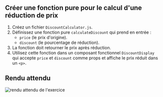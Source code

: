 ## Créer une fonction pure pour le calcul d'une réduction de prix

1. Créez un fichier `DiscountCalculator.js`.
2. Définissez une fonction pure `calculateDiscount` qui prend en entrée :
    - `price` (le prix d'origine).
    - `discount` (le pourcentage de réduction).
3. La fonction doit retourner le prix après réduction.
4. Utilisez cette fonction dans un composant fonctionnel `DiscountDisplay` qui accepte `price` et `discount` comme props et affiche le prix réduit dans un `<p>`.

## Rendu attendu

<img src="../img/rendu_exo_11_1.png" alt="rendu attendu de l'exercice">